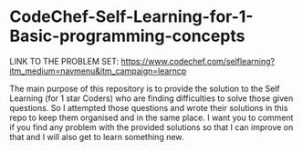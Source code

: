 # CodeChef-Self-Learning-for-1-Basic-programming-concepts
LINK TO THE PROBLEM SET: https://www.codechef.com/selflearning?itm_medium=navmenu&itm_campaign=learncp

The main purpose of this repository is to provide the solution to the Self Learning (for 1 star Coders) who are finding difficulties to solve those given questions. 
So I attempted those questions and wrote their solutions in this repo to keep them organised and in the same place. 
I want you to comment if you find any problem with the provided solutions so that I can improve on that and I will also get to learn something new.
